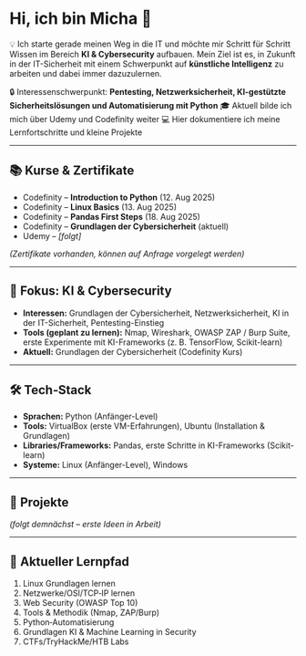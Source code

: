 # Hi, ich bin Micha 👋

💡 Ich starte gerade meinen Weg in die IT und möchte mir Schritt für Schritt Wissen im Bereich **KI & Cybersecurity** aufbauen. Mein Ziel ist es, in Zukunft in der IT-Sicherheit mit einem Schwerpunkt auf **künstliche Intelligenz** zu arbeiten und dabei immer dazuzulernen.

🔒 Interessenschwerpunkt: **Pentesting, Netzwerksicherheit, KI-gestützte Sicherheitslösungen und Automatisierung mit Python**
🎓 Aktuell bilde ich mich über Udemy und Codefinity weiter
💻 Hier dokumentiere ich meine Lernfortschritte und kleine Projekte

---

## 📚 Kurse & Zertifikate

* Codefinity – **Introduction to Python** (12. Aug 2025)
* Codefinity – **Linux Basics** (13. Aug 2025)
* Codefinity – **Pandas First Steps** (18. Aug 2025)
* Codefinity – **Grundlagen der Cybersicherheit** (aktuell)
* Udemy – *\[folgt]*

*(Zertifikate vorhanden, können auf Anfrage vorgelegt werden)*

---

## 🔐 Fokus: KI & Cybersecurity

* **Interessen:** Grundlagen der Cybersicherheit, Netzwerksicherheit, KI in der IT-Sicherheit, Pentesting-Einstieg
* **Tools (geplant zu lernen):** Nmap, Wireshark, OWASP ZAP / Burp Suite, erste Experimente mit KI-Frameworks (z. B. TensorFlow, Scikit-learn)
* **Aktuell:** Grundlagen der Cybersicherheit (Codefinity Kurs)

---

## 🛠 Tech‑Stack

* **Sprachen:** Python (Anfänger-Level)
* **Tools:** VirtualBox (erste VM-Erfahrungen), Ubuntu (Installation & Grundlagen)
* **Libraries/Frameworks:** Pandas, erste Schritte in KI-Frameworks (Scikit-learn)
* **Systeme:** Linux (Anfänger-Level), Windows

---

## 🚀 Projekte

*(folgt demnächst – erste Ideen in Arbeit)*

---

## 🧭 Aktueller Lernpfad

1. Linux Grundlagen lernen
2. Netzwerke/OSI/TCP‑IP lernen
3. Web Security (OWASP Top 10)
4. Tools & Methodik (Nmap, ZAP/Burp)
5. Python‑Automatisierung
6. Grundlagen KI & Machine Learning in Security
7. CTFs/TryHackMe/HTB Labs
